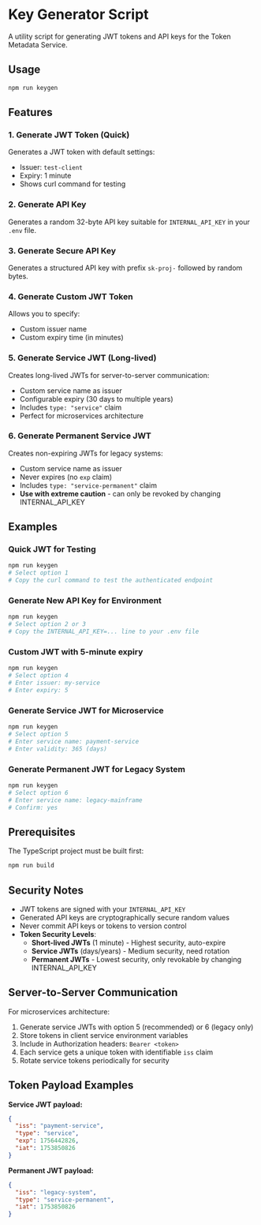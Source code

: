 # Key Generator Script

A utility script for generating JWT tokens and API keys for the Token Metadata Service.

## Usage

```bash
npm run keygen
```

## Features

### 1. Generate JWT Token (Quick)
Generates a JWT token with default settings:
- Issuer: `test-client`
- Expiry: 1 minute
- Shows curl command for testing

### 2. Generate API Key
Generates a random 32-byte API key suitable for `INTERNAL_API_KEY` in your `.env` file.

### 3. Generate Secure API Key
Generates a structured API key with prefix `sk-proj-` followed by random bytes.

### 4. Generate Custom JWT Token
Allows you to specify:
- Custom issuer name
- Custom expiry time (in minutes)

### 5. Generate Service JWT (Long-lived)
Creates long-lived JWTs for server-to-server communication:
- Custom service name as issuer
- Configurable expiry (30 days to multiple years)
- Includes `type: "service"` claim
- Perfect for microservices architecture

### 6. Generate Permanent Service JWT
Creates non-expiring JWTs for legacy systems:
- Custom service name as issuer
- Never expires (no `exp` claim)
- Includes `type: "service-permanent"` claim
- **Use with extreme caution** - can only be revoked by changing INTERNAL_API_KEY

## Examples

### Quick JWT for Testing
```bash
npm run keygen
# Select option 1
# Copy the curl command to test the authenticated endpoint
```

### Generate New API Key for Environment
```bash
npm run keygen
# Select option 2 or 3
# Copy the INTERNAL_API_KEY=... line to your .env file
```

### Custom JWT with 5-minute expiry
```bash
npm run keygen
# Select option 4
# Enter issuer: my-service
# Enter expiry: 5
```

### Generate Service JWT for Microservice
```bash
npm run keygen
# Select option 5
# Enter service name: payment-service
# Enter validity: 365 (days)
```

### Generate Permanent JWT for Legacy System
```bash
npm run keygen
# Select option 6
# Enter service name: legacy-mainframe
# Confirm: yes
```

## Prerequisites

The TypeScript project must be built first:
```bash
npm run build
```

## Security Notes

- JWT tokens are signed with your `INTERNAL_API_KEY`
- Generated API keys are cryptographically secure random values
- Never commit API keys or tokens to version control
- **Token Security Levels**:
  - **Short-lived JWTs** (1 minute) - Highest security, auto-expire
  - **Service JWTs** (days/years) - Medium security, need rotation
  - **Permanent JWTs** - Lowest security, only revokable by changing INTERNAL_API_KEY

## Server-to-Server Communication

For microservices architecture:

1. Generate service JWTs with option 5 (recommended) or 6 (legacy only)
2. Store tokens in client service environment variables
3. Include in Authorization headers: `Bearer <token>`
4. Each service gets a unique token with identifiable `iss` claim
5. Rotate service tokens periodically for security

## Token Payload Examples

**Service JWT payload:**
```json
{
  "iss": "payment-service",
  "type": "service",
  "exp": 1756442826,
  "iat": 1753850826
}
```

**Permanent JWT payload:**
```json
{
  "iss": "legacy-system", 
  "type": "service-permanent",
  "iat": 1753850826
}
```